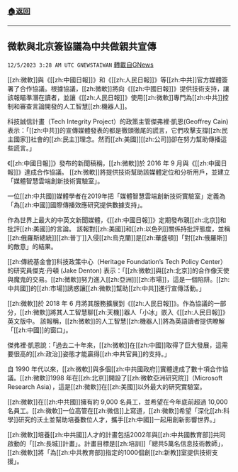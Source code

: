 ###  [:house:返回](README.md)
---


## 微軟與北京簽協議為中共做親共宣傳
`12/5/2023 3:28 AM UTC GNEWSTAIWAN` [轉載自GNews](https://gnews.org/articles/2071920)



[[zh:微軟]]與《[[zh:中國日報]]》和《[[zh:人民日報]]》等[[zh:中共]]官方媒體簽署了合作協議。根據協議，[[zh:微軟]]將向《[[zh:中國日報]]》提供技術支持，讓該報瞄準潛在讀者，並讓《[[zh:人民日報]]》使用[[zh:微軟]]專門為[[zh:中共]]控制和審查言論開發的人工智慧[[zh:機器人]]。  

科技誠信計畫（Tech Integrity Project）的政策主管傑弗裡‧凱恩(Geoffrey Cain) 表示：「[[zh:中共]]的宣傳媒體發表的都是徹頭徹尾的謊言，它們攻擊支撐[[zh:民主國家]]社會的[[zh:民主]]理念。然而[[zh:美國]][[zh:公司]]卻在努力幫助傳播這些謊言。」

  

《[[zh:中國日報]]》發布的新聞稿稱，[[zh:微軟]]於 2016 年 9 月與《[[zh:中國日報]]》達成合作協議。 [[zh:微軟]]將提供技術幫助該媒體定位和分析用戶，並建立「媒體智慧雲端創新技術實驗室」。

  

一位[[zh:中共國]]媒體學者在2019年把「媒體智慧雲端創新技術實驗室」定義為「為[[zh:中國]]國際傳播效應研究提供數據支持」。

  

作為世界上最大的中英文新聞媒體，《[[zh:中國日報]]》定期發布親[[zh:北京]]和批評[[zh:美國]]的言論。 該報對[[zh:美國]]和[[zh:以色列]]關係持批評態度，並稱[[zh:俄羅斯總統]][[zh:普丁]]入侵[[zh:烏克蘭]]是[[zh:華盛頓]]「對[[zh:俄羅斯]]的敵意」的結果。

  

[[zh:傳統基金會]]科技政策中心（Heritage Foundation’s Tech Policy Center）的研究員傑克·丹頓 (Jake Denton) 表示：「[[zh:微軟]]與[[zh:北京]]的合作像天使與魔鬼的交易。[[zh:微軟]]努力進入[[zh:亞洲]][[zh:市場]]，這是一個陷阱。[[zh:中共國]]的[[zh:市場]]誘惑讓[[zh:微軟]]幫助[[zh:中共]]進行宣傳活動。」

  

[[zh:微軟]]於 2018 年 6 月將其服務擴展到《[[zh:人民日報]]》。作為協議的一部分，[[zh:微軟]]將其人工智慧聊[[zh:天機]]器人「小冰」嵌入《[[zh:人民日報]]》英文版中。 該報稱，[[zh:微軟]]的人工智慧[[zh:機器人]]將為英語讀者提供瞭解「[[zh:中國]]的窗口」。

  

傑弗裡‧凱恩說：「過去二十年來，[[zh:微軟]]在[[zh:中國]]取得了巨大發展，這需要很高的[[zh:政治]]姿態才能贏得[[zh:中共官員]]的支持。」

  

自 1990 年代以來，[[zh:微軟]]與多個[[zh:中共國政府]]實體達成了數十項合作協議。[[zh:微軟]]1998 年在[[zh:北京]]開設了[[zh:微軟亞洲研究院]]（Microsoft Research Asia），這是[[zh:微軟]]在[[zh:美國]]以外最大的研究實驗室。

  

[[zh:微軟]]在[[zh:中共國]]擁有約 9,000 名員工，並希望在今年底前超過 10,000 名員工。[[zh:微軟]]一位高管在[[zh:微信]]上寫道，[[zh:微軟]]希望「深化[[zh:科學]]研究的沃土並幫助培養數位人才，攜手[[zh:中國]]一起用創新影響世界。」

  

[[zh:微軟]]培養[[zh:中共國]]人才的計畫包括2002年與[[zh:中共國教育部]]共同啟動的「[[zh:長城]]計畫」。計畫目標是[[zh:培訓]]「總共5萬名信息技術教師」，[[zh:微軟]]將「為[[zh:中共教育部]]指定的1000個創[[zh:新教]]室提供技術支援」。
